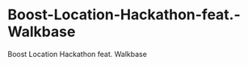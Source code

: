Boost-Location-Hackathon-feat.-Walkbase
=======================================

Boost Location Hackathon feat. Walkbase
